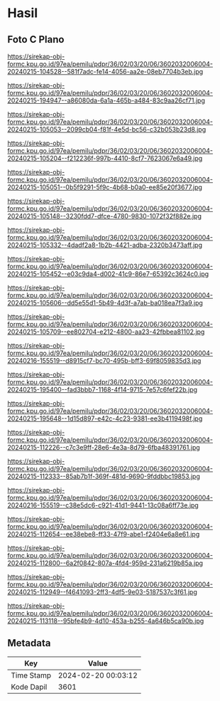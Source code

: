 # Hasil

## Foto C Plano

https://sirekap-obj-formc.kpu.go.id/97ea/pemilu/pdpr/36/02/03/20/06/3602032006004-20240215-104528--581f7adc-fe14-4056-aa2e-08eb7704b3eb.jpg

https://sirekap-obj-formc.kpu.go.id/97ea/pemilu/pdpr/36/02/03/20/06/3602032006004-20240215-194947--a86080da-6a1a-465b-a484-83c9aa26cf71.jpg

https://sirekap-obj-formc.kpu.go.id/97ea/pemilu/pdpr/36/02/03/20/06/3602032006004-20240215-105053--2099cb04-f81f-4e5d-bc56-c32b053b23d8.jpg

https://sirekap-obj-formc.kpu.go.id/97ea/pemilu/pdpr/36/02/03/20/06/3602032006004-20240215-105204--f212236f-997b-4410-8cf7-7623067e6a49.jpg

https://sirekap-obj-formc.kpu.go.id/97ea/pemilu/pdpr/36/02/03/20/06/3602032006004-20240215-105051--0b5f9291-5f9c-4b68-b0a0-ee85e20f3677.jpg

https://sirekap-obj-formc.kpu.go.id/97ea/pemilu/pdpr/36/02/03/20/06/3602032006004-20240215-105148--3230fdd7-dfce-4780-9830-1072f32f882e.jpg

https://sirekap-obj-formc.kpu.go.id/97ea/pemilu/pdpr/36/02/03/20/06/3602032006004-20240215-105332--4dadf2a8-1b2b-4421-adba-2320b3473aff.jpg

https://sirekap-obj-formc.kpu.go.id/97ea/pemilu/pdpr/36/02/03/20/06/3602032006004-20240215-105452--e03c9da4-d002-41c9-86e7-65392c3624c0.jpg

https://sirekap-obj-formc.kpu.go.id/97ea/pemilu/pdpr/36/02/03/20/06/3602032006004-20240215-105606--dd5e55d1-5b49-4d3f-a7ab-ba018ea7f3a9.jpg

https://sirekap-obj-formc.kpu.go.id/97ea/pemilu/pdpr/36/02/03/20/06/3602032006004-20240215-105709--ee802704-e212-4800-aa23-42fbbea81102.jpg

https://sirekap-obj-formc.kpu.go.id/97ea/pemilu/pdpr/36/02/03/20/06/3602032006004-20240216-155519--d8915cf7-bc70-495b-bff3-69f8059835d3.jpg

https://sirekap-obj-formc.kpu.go.id/97ea/pemilu/pdpr/36/02/03/20/06/3602032006004-20240215-195400--fad3bbb7-1168-4f14-9715-7e57c6fef22b.jpg

https://sirekap-obj-formc.kpu.go.id/97ea/pemilu/pdpr/36/02/03/20/06/3602032006004-20240215-195648--1d15d897-e42c-4c23-9381-ee3b4119498f.jpg

https://sirekap-obj-formc.kpu.go.id/97ea/pemilu/pdpr/36/02/03/20/06/3602032006004-20240215-112226--c7c3e9ff-28e6-4e3a-8d79-6fba48391761.jpg

https://sirekap-obj-formc.kpu.go.id/97ea/pemilu/pdpr/36/02/03/20/06/3602032006004-20240215-112333--85ab7b1f-369f-481d-9690-9fddbbc19853.jpg

https://sirekap-obj-formc.kpu.go.id/97ea/pemilu/pdpr/36/02/03/20/06/3602032006004-20240216-155519--c38e5dc6-c921-41d1-9441-13c08a6ff73e.jpg

https://sirekap-obj-formc.kpu.go.id/97ea/pemilu/pdpr/36/02/03/20/06/3602032006004-20240215-112654--ee38ebe8-ff33-47f9-abe1-f2404e6a8e61.jpg

https://sirekap-obj-formc.kpu.go.id/97ea/pemilu/pdpr/36/02/03/20/06/3602032006004-20240215-112800--6a2f0842-807a-4fd4-959d-231a6219b85a.jpg

https://sirekap-obj-formc.kpu.go.id/97ea/pemilu/pdpr/36/02/03/20/06/3602032006004-20240215-112949--f4641093-2ff3-4df5-9e03-5187537c3f61.jpg

https://sirekap-obj-formc.kpu.go.id/97ea/pemilu/pdpr/36/02/03/20/06/3602032006004-20240215-113118--95bfe4b9-4d10-453a-b255-4a646b5ca90b.jpg


## Metadata

| Key        | Value               |
| ---------- | ------------------- |
| Time Stamp | 2024-02-20 00:03:12 |
| Kode Dapil | 3601                |



